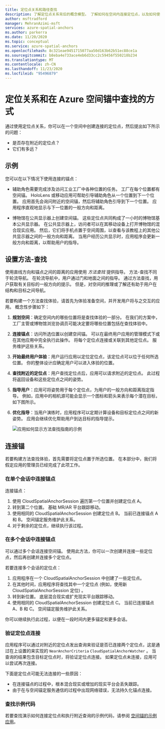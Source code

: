 ```yaml
---
title: 定位点关系和路径查找
description: 了解定位点关系背后的概念模型。 了解如何在空间内连接定位点，以及如何使用附近的 API 来实现一种查找方案。
author: msftradford
manager: MehranAzimi-msft
services: azure-spatial-anchors
ms.author: parkerra
ms.date: 11/20/2020
ms.topic: conceptual
ms.service: azure-spatial-anchors
ms.openlocfilehash: 8c321eae9451715077aa50d163b62b51ec88ce1a
ms.sourcegitcommit: b8eba4e733ace4eb6d33cc2c59456f550218b234
ms.translationtype: MT
ms.contentlocale: zh-CN
ms.lasthandoff: 11/23/2020
ms.locfileid: "95496879"
---
```

# <a name="anchor-relationships-and-way-finding-in-azure-spatial-anchors"></a>定位关系和在 Azure 空间锚中查找的方式

通过使用定位点关系，你可以在一个空间中创建连接的定位点，然后提出如下所示的问题：

* 是否存在附近的定位点？
* 它们有多远？

## <a name="examples"></a>示例

您可以在以下情况下使用连接的锚点：

* 辅助角色需要完成涉及访问工业工厂中各种位置的任务。 工厂在每个位置都有空间锚。 HoloLens 或移动应用可帮助引导辅助角色从一个位置到下一个位置。 应用首先会询问附近的空间锚，然后将辅助角色引导到下一个位置。 应用程序直观地显示与下一位置的一般方向和距离。

* 博物馆在公共显示器上创建空间锚。 这些定位点共同构成了一小时的博物馆基本公共显示器。 在公共显示器上，访问者可以在其移动设备上打开博物馆的混合现实应用。 然后，它们将手机点置于空间周围，以查看与该教程上的其他公共显示器之间的一般方向和距离。 当用户经历公共显示时，应用程序会更新一般方向和距离，以帮助用户的指导。

## <a name="set-up-way-finding"></a>设置方法-查找

使用直线方向和锚点之间的距离的应用使用 *方法查找* 提供指导。 方法-查找不同于轮流导航。 在轮流导航中，用户通过门和地面之间的指导。 通过方法查找，用户获取有关目标的一般方向的提示。 但是，对空间的推理或了解还有助于用户在结构和目标之间导航。

若要构建一个方法查找体验，请首先为体验准备空间，并开发用户将与之交互的应用。 概念性步骤如下：

1. **规划空间**：确定空间内的哪些位置将是查找体验的一部分。 在我们的方案中，工厂主管或博物馆浏览协调员可能决定要将哪些位置包括在查找体验中。
2. **连接锚点**：访问所选位置以创建空间锚。 可以在最终用户应用的管理模式下或在其他应用中完全执行此操作。 将每个定位点连接或关联到其他定位点。 服务维护这些关系。
3. **开始最终用户体验**：用户运行应用以定位定位点，该定位点可以位于任何所选位置。 你的整体设计应确定用户可以进入体验的位置。
4. **查找附近的定位点**：用户查找定位点后，应用可以请求附近的定位点。 此过程将返回设备和这些定位点之间的姿势。
5. **指导用户**：应用可将姿势用于每个定位点，为用户的一般方向和距离指定指导。 例如，应用中的相机源可能会显示一个图标和箭头来表示每个潜在目标，如下图所示。
6. **优化指导**：当用户演练时，应用程序可以定期计算设备和目标定位点之间的新姿势。 应用会继续优化帮助用户到达目标的指导提示。

    ![应用如何显示方法查找指南的示例](./media/meeting-spot.png)

## <a name="connect-anchors"></a>连接锚

若要构建方法查找体验，首先需要将定位点置于所选位置。 在本部分中，我们将假定应用的管理员已经完成了此项工作。

### <a name="connect-anchors-in-a-single-session"></a>在单个会话中连接锚点

连接锚点：

1. 使用 CloudSpatialAnchorSession 遍历第一个位置并创建定位点 A。
2. 转到第二个位置。 基础 MR/AR 平台跟踪移动。
3. 使用相同的 CloudSpatialAnchorSession 创建定位点 B。 当前已连接锚点 A 和 B。 空间锚定服务维护此关系。
4. 对于剩余的定位点，继续执行该过程。

### <a name="connect-anchors-in-multiple-sessions"></a>在多个会话中连接锚点

可以通过多个会话连接空间锚。 使用此方法，你可以一次创建并连接一些定位点，然后再创建并连接多个定位点。

若要连接多个会话的定位点：

1. 应用程序在一个 CloudSpatialAnchorSession 中创建了一些定位点。
2. 在其他时间，应用程序将查找其中一个定位点 (例如，使用新 CloudSpatialAnchorSession 定位) 。
3. 转到新位置。 底层混合现实或扩充现实平台跟踪移动。
4. 使用相同的 CloudSpatialAnchorSession 创建定位点 C。 当前已连接锚点 A、B 和 C。 空间锚定服务维护此关系。

你可以继续执行此过程，以便在一段时间内更多锚定和更多会话。

### <a name="verify-anchor-connections"></a>验证定位点连接

应用程序可以通过对附近的定位点发出查询来验证是否已连接两个定位点，这是通过在上设置的来实现的 `NearAnchorCriteria` `CloudSpatialAnchorWatcher` 。 当查询的结果包含目标定位点时，将验证定位点连接。 如果定位点未连接，应用可以尝试再次连接。

下面是定位点可能无法连接的一些原因：

* 在连接锚点的过程中，根本混合现实或增加的现实平台会丢失跟踪。
* 由于在与空间锚定服务通信的过程中出现网络错误，无法持久化锚点连接。

### <a name="find-sample-code"></a>查找示例代码

若要查找演示如何连接定位点和执行附近查询的示例代码，请参阅 [空间锚的示例应用](https://github.com/Azure/azure-spatial-anchors-samples)。

